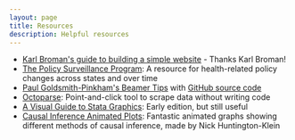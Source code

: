 ```yaml
---
layout: page
title: Resources
description: Helpful resources
---
```


- [Karl Broman's guide to building a simple website](http://kbroman.org/simple_site/) - Thanks Karl Broman!
- [The Policy Surveillance Program](http://lawatlas.org/topics): A resource for health-related policy changes across states and over time
- [Paul Goldsmith-Pinkham's Beamer Tips](https://paulgp.github.io/beamer_tips.html) with [GitHub source code](https://github.com/paulgp/beamer-tips)
- [Octoparse](https://www.octoparse.com): Point-and-click tool to scrape data without writing code
- [A Visual Guide to Stata Graphics](https://www.ucm.es/data/cont/docs/430-2015-06-22-Mitchell(2004),%20A%20Visual%20Guide%20to%20Stata%20Graphics.pdf): Early edition, but still useful
- [Causal Inference Animated Plots](http://nickchk.com/causalgraphs.html): Fantastic animated graphs showing different methods of causal inference, made by Nick Huntington-Klein
